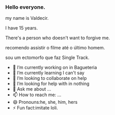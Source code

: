 ### Hello everyone.
my name is Valdecir.

I have 15 years.

There's a person who doesn't want to forgive me.

recomendo assistir o filme até o último homem.

sou um ectomorfo que faz Single Track. 
<!--
**loli da quebrada/loli da quebrada** is a ✨ _special_ ✨ repository because its `README.md` (this file) appears n your GitHub profile.
Here are some ideas to get you started:
-->
- 🔭 I’m currently working on in Bagueteria
- 🌱 I’m currently learning I can't say
- 👯 I’m looking to collaborate on help
- 🤔 I’m looking for help with in nothing
- 💬 Ask me about ...
- 📫 How to reach me: ...
- 😄 Pronouns:he, she, him, hers
- ⚡ Fun fact:imitate loli.
